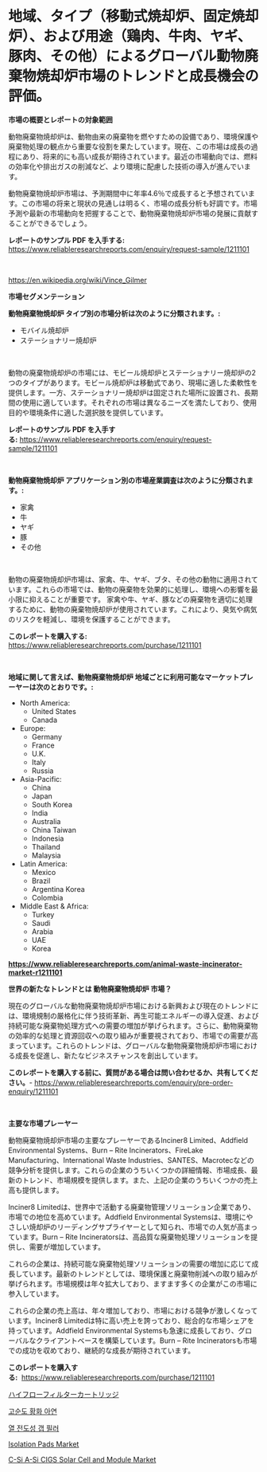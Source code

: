 <p><h1>地域、タイプ（移動式焼却炉、固定焼却炉）、および用途（鶏肉、牛肉、ヤギ、豚肉、その他）によるグローバル動物廃棄物焼却炉市場のトレンドと成長機会の評価。</h1></p><p><strong>市場の概要とレポートの対象範囲</strong></p>
<p><p>動物廃棄物焼却炉は、動物由来の廃棄物を燃やすための設備であり、環境保護や廃棄物処理の観点から重要な役割を果たしています。現在、この市場は成長の過程にあり、将来的にも高い成長が期待されています。最近の市場動向では、燃料の効率化や排出ガスの削減など、より環境に配慮した技術の導入が進んでいます。</p><p>動物廃棄物焼却炉市場は、予測期間中に年率4.6％で成長すると予想されています。この市場の将来と現状の見通しは明るく、市場の成長分析も好調です。市場予測や最新の市場動向を把握することで、動物廃棄物焼却炉市場の発展に貢献することができるでしょう。</p></p>
<p><strong>レポートのサンプル PDF を入手する:</strong> <a href="https://www.reliableresearchreports.com/enquiry/request-sample/1211101">https://www.reliableresearchreports.com/enquiry/request-sample/1211101</a></p>
<p>&nbsp;</p>
<p><a href="https://en.wikipedia.org/wiki/Vince_Gilmer">https://en.wikipedia.org/wiki/Vince_Gilmer</a></p>
<p><strong>市場セグメンテーション</strong></p>
<p><strong>動物廃棄物焼却炉 タイプ別の市場分析は次のように分類されます。:</strong></p>
<p><ul><li>モバイル焼却炉</li><li>ステーショナリー焼却炉</li></ul></p>
<p>&nbsp;</p>
<p><p>動物の廃棄物焼却炉の市場には、モビール焼却炉とステーショナリー焼却炉の2つのタイプがあります。モビール焼却炉は移動式であり、現場に適した柔軟性を提供します。一方、ステーショナリー焼却炉は固定された場所に設置され、長期間の使用に適しています。それぞれの市場は異なるニーズを満たしており、使用目的や環境条件に適した選択肢を提供しています。</p></p>
<p><strong>レポートのサンプル PDF を入手する:</strong>&nbsp;<a href="https://www.reliableresearchreports.com/enquiry/request-sample/1211101">https://www.reliableresearchreports.com/enquiry/request-sample/1211101</a></p>
<p>&nbsp;</p>
<p><strong> 動物廃棄物焼却炉 アプリケーション別の市場産業調査は次のように分類されます。:</strong></p>
<p><ul><li>家禽</li><li>牛</li><li>ヤギ</li><li>豚</li><li>その他</li></ul></p>
<p>&nbsp;</p>
<p><p>動物の廃棄物焼却炉市場は、家禽、牛、ヤギ、ブタ、その他の動物に適用されています。これらの市場では、動物の廃棄物を効果的に処理し、環境への影響を最小限に抑えることが重要です。 家禽や牛、ヤギ、豚などの廃棄物を適切に処理するために、動物の廃棄物焼却炉が使用されています。これにより、臭気や病気のリスクを軽減し、環境を保護することができます。</p></p>
<p><strong>このレポートを購入する:</strong>&nbsp; <a href="https://www.reliableresearchreports.com/purchase/1211101">https://www.reliableresearchreports.com/purchase/1211101</a></p>
<p>&nbsp;</p>
<p><strong>地域に関して言えば、動物廃棄物焼却炉 地域ごとに利用可能なマーケットプレーヤーは次のとおりです。:</strong></p>
<p><ul>
    <li>
        North America:
        <ul>
            <li>United States</li>
            <li>Canada</li>
        </ul>
    </li>
    <li>
        Europe:
        <ul>
            <li>Germany</li>
            <li>France</li>
            <li>U.K.</li>
            <li>Italy</li>
            <li>Russia</li>
        </ul>
    </li>
    <li>
        Asia-Pacific:
        <ul>
            <li>China</li>
            <li>Japan</li>
            <li>South Korea</li>
            <li>India</li>
            <li>Australia</li>
            <li>China Taiwan</li>
            <li>Indonesia</li>
            <li>Thailand</li>
            <li>Malaysia</li>
        </ul>
    </li>
    <li>
        Latin America:
        <ul>
            <li>Mexico</li>
            <li>Brazil</li>
            <li>Argentina Korea</li>
            <li>Colombia</li>
        </ul>
    </li>
    <li>
        Middle East & Africa:
        <ul>
            <li>Turkey</li>
            <li>Saudi</li>
            <li>Arabia</li>
            <li>UAE</li>
            <li>Korea</li>
        </ul>
    </li>
    </ul></p>
<p><strong><a href="https://www.reliableresearchreports.com/animal-waste-incinerator-market-r1211101">https://www.reliableresearchreports.com/animal-waste-incinerator-market-r1211101</a></strong>&nbsp;</p>
<p><strong>世界の新たなトレンドとは 動物廃棄物焼却炉 市場？</strong></p>
<p><p>現在のグローバルな動物廃棄物焼却炉市場における新興および現在のトレンドには、環境規制の厳格化に伴う技術革新、再生可能エネルギーの導入促進、および持続可能な廃棄物処理方式への需要の増加が挙げられます。さらに、動物廃棄物の効率的な処理と資源回収への取り組みが重要視されており、市場での需要が高まっています。これらのトレンドは、グローバルな動物廃棄物焼却炉市場における成長を促進し、新たなビジネスチャンスを創出しています。</p></p>
<p><strong>このレポートを購入する前に、質問がある場合は問い合わせるか、共有してください。</strong>- <a href="https://www.reliableresearchreports.com/enquiry/pre-order-enquiry/1211101">https://www.reliableresearchreports.com/enquiry/pre-order-enquiry/1211101</a></p>
<p>&nbsp;</p>
<p><strong>主要な市場プレーヤー</strong></p>
<p><p>動物廃棄物焼却炉市場の主要なプレーヤーであるInciner8 Limited、Addfield Environmental Systems、Burn – Rite Incinerators、FireLake Manufacturing、International Waste Industries、SANTES、Macrotecなどの競争分析を提供します。これらの企業のうちいくつかの詳細情報、市場成長、最新のトレンド、市場規模を提供します。また、上記の企業のうちいくつかの売上高も提供します。</p><p>Inciner8 Limitedは、世界中で活動する廃棄物管理ソリューション企業であり、市場での地位を高めています。Addfield Environmental Systemsは、環境にやさしい焼却炉のリーディングサプライヤーとして知られ、市場での人気が高まっています。Burn – Rite Incineratorsは、高品質な廃棄物処理ソリューションを提供し、需要が増加しています。</p><p>これらの企業は、持続可能な廃棄物処理ソリューションの需要の増加に応じて成長しています。最新のトレンドとしては、環境保護と廃棄物削減への取り組みが挙げられます。市場規模は年々拡大しており、ますます多くの企業がこの市場に参入しています。</p><p>これらの企業の売上高は、年々増加しており、市場における競争が激しくなっています。Inciner8 Limitedは特に高い売上を誇っており、総合的な市場シェアを持っています。Addfield Environmental Systemsも急速に成長しており、グローバルなクライアントベースを構築しています。Burn – Rite Incineratorsも市場での成功を収めており、継続的な成長が期待されています。</p></p>
<p><strong>このレポートを購入する:</strong>&nbsp;&nbsp;<a href="https://www.reliableresearchreports.com/purchase/1211101">https://www.reliableresearchreports.com/purchase/1211101</a></p>
<p><p><a href="https://github.com/WhitneyMurphy1982/Market-Research-Report-List-1/blob/main/5521192149789.md">ハイフローフィルターカートリッジ</a></p><p><a href="https://github.com/garnett961902/Market-Research-Report-List-2/blob/main/9483284159504.md">고순도 황화 아연</a></p><p><a href="https://github.com/Madalyell456456/Market-Research-Report-List-2/blob/main/3882234159503.md">열 전도성 갭 필러</a></p><p><a href="https://issuu.com/reportprime-2/docs/isolation-pads-market-size-2030.pptx">Isolation Pads Market</a></p><p><a href="https://www.linkedin.com/pulse/global-c-si-a-si-cigs-solar-cell-module-market-types-yl9te">C-Si A-Si CIGS Solar Cell and Module Market</a></p></p>